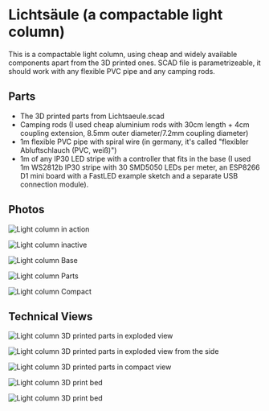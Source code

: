 # Lichtsäule (a compactable light column)

This is a compactable light column, using cheap and widely available
components apart from the 3D printed ones. SCAD file is parametrizeable,
it should work with any flexible PVC pipe and any camping rods.

## Parts

* The 3D printed parts from Lichtsaeule.scad
* Camping rods (I used cheap aluminium rods with 30cm length + 4cm
    coupling extension, 8.5mm outer diameter/7.2mm coupling diameter)
* 1m flexible PVC pipe with spiral wire (in germany, it's called
    "flexibler Abluftschlauch (PVC, weiß)")
* 1m of any IP30 LED stripe with a controller that fits in the base
    (I used 1m WS2812b IP30 stripe with 30 SMD5050 LEDs per meter, an
    ESP8266 D1 mini board with a FastLED example sketch and a separate
    USB connection module).

## Photos

![Light column in action](assets/Lichtsaeule_in_action.jpg)

![Light column inactive](assets/Lichtsaeule_inactive.jpg)

![Light column Base](assets/Lichtsaeule_base_view.jpg)

![Light column Parts](assets/Lichtsaeule_parts.jpg)

![Light column Compact](assets/Lichtsaeule_compact.jpg)

## Technical Views

![Light column 3D printed parts in exploded view](assets/Lichtsaeule_exploded_birdseye.png)

![Light column 3D printed parts in exploded view from the side](assets/Lichtsaeule_exploded_sideview.png)

![Light column 3D printed parts in compact view](assets/Lichtsaeule_compact_birdseye.png)

![Light column 3D print bed](assets/Lichtsaeule_print_birdseye.png)

![Light column 3D print bed](assets/Lichtsaeule_print_sideview.png)

